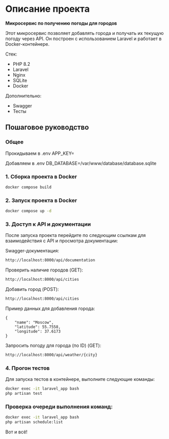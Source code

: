 # Описание проекта

**Микросервис по получению погоды для городов**

Этот микросервис позволяет добавлять города и получать их текущую погоду через API. Он построен с использованием Laravel
и работает в Docker-контейнере.

Стек:

- PHP 8.2
- Laravel
- Nginx
- SQLite
- Docker

Дополнительно:

- Swagger
- Тесты

## Пошаговое руководство

### Общее

Прокидываем в .env APP_KEY=

Добавляем в .env DB_DATABASE=/var/www/database/database.sqlite

### 1. Сборка проекта в Docker

```bash
docker compose build
```

### 2. Запуск проекта в Docker

```bash
docker compose up -d
```

### 3. Доступ к API и документации

После запуска проекта перейдите по следующим ссылкам для взаимодействия с API и просмотра документации:

Swagger-документация:

```bash
http://localhost:8000/api/documentation
```

Проверить наличие городов (GET):

```bash
http://localhost:8000/api/cities
```

Добавить город (POST):

```bash
http://localhost:8000/api/cities
```

Пример данных для добавления города:

```
{
    "name": "Moscow",
    "latitude": 55.7558,
    "longitude": 37.6173
}
```

Запросить погоду для города (по ID) (GET):

```bash
http://localhost:8000/api/weather/{city}
```

### 4. Прогон тестов

Для запуска тестов в контейнере, выполните следующие команды:

```bash
docker exec -it laravel_app bash
php artisan test
```

### Проверка очереди выполнения команд:

```bash
docker exec -it laravel_app bash
php artisan schedule:list
```

Вот и всё!
